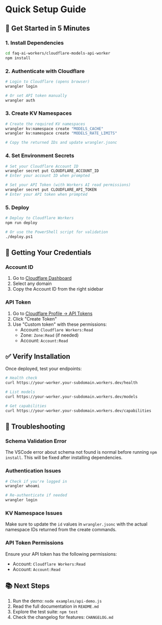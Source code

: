 # Quick Setup Guide

## 🚀 Get Started in 5 Minutes

### 1. Install Dependencies
```bash
cd faq-ai-workers/cloudflare-models-api-worker
npm install
```

### 2. Authenticate with Cloudflare
```bash
# Login to Cloudflare (opens browser)
wrangler login

# Or set API token manually
wrangler auth
```

### 3. Create KV Namespaces
```bash
# Create the required KV namespaces
wrangler kv:namespace create "MODELS_CACHE"
wrangler kv:namespace create "MODELS_RATE_LIMITS"

# Copy the returned IDs and update wrangler.jsonc
```

### 4. Set Environment Secrets
```bash
# Set your Cloudflare Account ID
wrangler secret put CLOUDFLARE_ACCOUNT_ID
# Enter your account ID when prompted

# Set your API Token (with Workers AI read permissions)
wrangler secret put CLOUDFLARE_API_TOKEN
# Enter your API token when prompted
```

### 5. Deploy
```bash
# Deploy to Cloudflare Workers
npm run deploy

# Or use the PowerShell script for validation
./deploy.ps1
```

## 🔧 Getting Your Credentials

### Account ID
1. Go to [Cloudflare Dashboard](https://dash.cloudflare.com/)
2. Select any domain
3. Copy the Account ID from the right sidebar

### API Token
1. Go to [Cloudflare Profile → API Tokens](https://dash.cloudflare.com/profile/api-tokens)
2. Click "Create Token"
3. Use "Custom token" with these permissions:
   - Account: `Cloudflare Workers:Read`
   - Zone: `Zone:Read` (if needed)
   - Account: `Account:Read`

## ✅ Verify Installation

Once deployed, test your endpoints:

```bash
# Health check
curl https://your-worker.your-subdomain.workers.dev/health

# List models
curl https://your-worker.your-subdomain.workers.dev/models

# Get capabilities
curl https://your-worker.your-subdomain.workers.dev/capabilities
```

## 🐛 Troubleshooting

### Schema Validation Error
The VSCode error about schema not found is normal before running `npm install`. This will be fixed after installing dependencies.

### Authentication Issues
```bash
# Check if you're logged in
wrangler whoami

# Re-authenticate if needed
wrangler login
```

### KV Namespace Issues
Make sure to update the `id` values in `wrangler.jsonc` with the actual namespace IDs returned from the create commands.

### API Token Permissions
Ensure your API token has the following permissions:
- Account: `Cloudflare Workers:Read`
- Account: `Account:Read`

## 📚 Next Steps

1. Run the demo: `node examples/api-demo.js`
2. Read the full documentation in `README.md`
3. Explore the test suite: `npm test`
4. Check the changelog for features: `CHANGELOG.md`